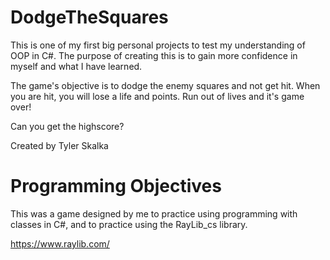 # DodgeTheSquares

This is one of my first big personal projects to test my understanding of OOP in C#. The purpose of creating this is to gain more confidence in myself and what I have learned.

The game's objective is to dodge the enemy squares and not get hit.
When you are hit, you will lose a life and points.
Run out of lives and it's game over!

Can you get the highscore?


Created by Tyler Skalka

# Programming Objectives

This was a game designed by me to practice using programming with classes in C#, and to practice using the RayLib_cs library.

https://www.raylib.com/


